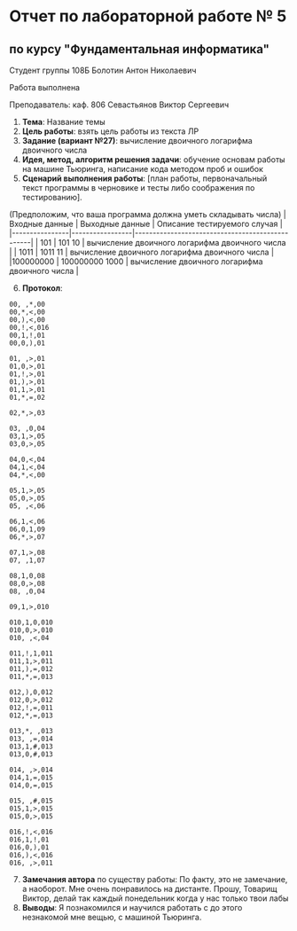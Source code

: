 # Отчет по лабораторной работе № 5
## по курсу "Фундаментальная информатика"

Студент группы 108Б Болотин Антон Николаевич

Работа выполнена

Преподаватель: каф. 806 Севастьянов Виктор Сергеевич

1. **Тема**: Название темы
2. **Цель работы**: взять цель работы из текста ЛР
3. **Задание (вариант №27)**: вычисление двоичного логарифма двоичного числа
4. **Идея, метод, алгоритм решения задачи**: обучение основам работы на машине Тьюринга, написание кода методом проб и ошибок
5. **Сценарий выполнения работы**: [план работы, первоначальный текст программы в черновике и тесты либо соображения по тестированию].

(Предположим, что ваша программа должна уметь складывать числа)
| Входные данные | Выходные данные | Описание тестируемого случая                    |
|----------------|-----------------|-------------------------------------------------|
| 101            | 101 10          | вычисление двоичного логарифма двоичного числа  |
| 1011           | 1011 11         | вычисление двоичного логарифма двоичного числа  |
|100000000       | 100000000 1000  | вычисление двоичного логарифма двоичного числа  |


6. **Протокол**:
```
00, ,*,00
00,*,<,00
00,),<,00
00,!,<,016
00,1,!,01
00,0,),01

01, ,>,01
01,0,>,01
01,!,>,01
01,),>,01
01,1,>,01
01,*,=,02

02,*,>,03

03, ,0,04
03,1,>,05
03,0,>,05

04,0,<,04
04,1,<,04
04,*,<,00

05,1,>,05
05,0,>,05
05, ,<,06

06,1,<,06
06,0,1,09
06,*,>,07

07,1,>,08
07, ,1,07

08,1,0,08
08,0,>,08
08, ,0,04

09,1,>,010

010,1,0,010
010,0,>,010
010, ,<,04

011,!,1,011
011,1,>,011
011,),=,012
011,*,=,013

012,),0,012
012,0,>,012
012,!,=,011
012,*,=,013

013,*, ,013
013, ,=,014
013,1,#,013
013,0,#,013

014, ,>,014
014,1,=,015
014,0,=,015

015, ,#,015
015,1,>,015
015,0,>,015

016,!,<,016
016,1,!,01
016,0,),01
016,),<,016
016, ,>,011
```
7. **Замечания автора** по существу работы: По факту, это не замечание, а наоборот. Мне очень понравилось на дистанте. Прошу, Товарищ Виктор, делай так каждый понедельник когда у нас только твои лабы
8. **Выводы**: Я познакомился и научился работать с до этого незнакомой мне вещью, с машиной Тьюринга.
